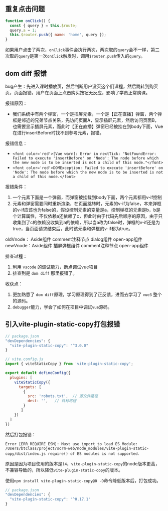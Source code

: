 ## 重复点击问题

```js
function onClick() {
  const { query } = this.$route;
  query.a = 1;
  this.$router.push({ name: 'home', query });
}
```

如果用户点击了两次，`onClick`事件会执行两次，两次取的`query`会不一样，第二次取的`query`是第一次`onClick`触发时，调用`$router.push`传入的`query`。

## dom diff 报错

bug产生：先进入课时播放页，然后判断用户没买这个们课程，然后跳转到购买页，页面报错，用户在页面上点击购买按钮无反应，影响了学员正常购课。

报错原因：
- 我们系统中有两个弹窗，一个是插屏元素，一个是【正在直播】弹窗，两个弹框是邻近的兄弟节点关系，先访问页面A，显示插屏元素，然后访问页面B，也需要显示插屏元素，而此时【正在直播】弹窗已经被挂在到body下面，Vue在进行insertBefore时找不到参考元素，报错。

报错信息：

- `<font color='red'>[Vue warn]: Error in nextTick: "NotFoundError: Failed to execute 'insertBefore' on 'Node': The node before which the new node is to be inserted is not a child of this node."</font>`
- `<font color='red'>DOMException: Failed to execute 'insertBefore' on 'Node': The node before which the new node is to be inserted is not a child of this node.</font>`

报错条件：
1. 一个元素下面是一个弹窗，而弹窗被挂载到body下面，两个元素都用v-if控制
2. 元素和弹窗需要同时重新渲染，在页面跳转时，元素的v-if为false，本来弹框的v-if应该也为false的，假设控制元素的变量是a，控制弹框的元素是b，b是个计算属性，不仅依赖a还依赖了c，但此时由于代码先后顺序的原因，由于只收集到了c的依赖没收集到a的依赖，所以当a改为false时，弹框的v-if还是为true，当页面请求结束后，此时该元素和弹框的v-if都为true。

oldVnode：  Aside组件 comment注释节点 dialog组件 open-app组件
newVnode：Aside组件 插屏弹框组件  comment注释节点 open-app组件

排查过程：
1. 利用 `vscode` 的调试能力，断点调试vue项目
2. 排查到是 `dom diff` 那里报错了。

收获点：
1. 更加熟悉了 `dom diff`原理，学习原理得到了正反馈，进而去学习了 `vue3` 整个的源码。
2. `debugger`能力，学会了如何在项目中调试`vue`源码。


## 引入vite-plugin-static-copy打包报错


```js
// package.json
"devDependencies": {
  "vite-plugin-static-copy": "^3.0.0"
}
```

```js
// vite.config.js
import { viteStaticCopy } from 'vite-plugin-static-copy';

export default defineConfig({
  plugins: [
    viteStaticCopy({
      targets: [
        {
          src: 'robots.txt',  // 源文件路径
          dest: '',   // 目标路径
        }
       ]
    })
  ]
})
```

然后打包报错：

`Error [ERR_REQUIRE_ESM]: Must use import to load ES Module: /Users/btclass/project/scrm-web/node_modules/vite-plugin-static-copy/dist/index.js require() of ES modules is not supported`.

原因是因为项目使用的版本是`14`，`vite-plugin-static-copy`的node版本更高，不兼容导致的，所以降低`vite-plugin-static-copy`的版本。

使用`npm install vite-plugin-static-copy@0 -D`命令降低版本后，打包成功。

```js
// package.json 
"devDependencies": {
  "vite-plugin-static-copy": "^0.17.1"
}
```

